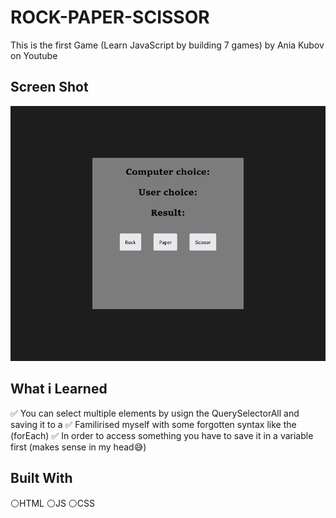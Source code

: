 # ROCK-PAPER-SCISSOR

This is the first Game (Learn JavaScript by building 7 games) by Ania Kubov on Youtube

## Screen Shot
![](img/Screen%20Shot%202022-03-02%20at%2022.56.13.png)
 
## What i Learned

✅ You can select multiple elements by usign the QuerySelectorAll and saving it to a 
✅ Familirised myself with some forgotten syntax like the (forEach)
✅ In order to access something you have to save it in a variable first (makes sense in my head😅)

## Built With

⚪HTML
⚪JS
⚪CSS

